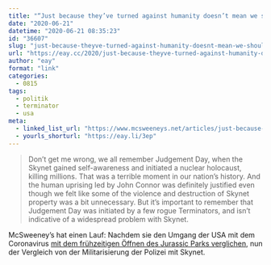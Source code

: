 ```yaml
---
title: "“Just because they’ve turned against humanity doesn’t mean we should defund the Terminator program”"
date: "2020-06-21"
datetime: "2020-06-21 08:35:23"
id: "36607"
slug: "just-because-theyve-turned-against-humanity-doesnt-mean-we-should-defund-the-terminator-program"
url: "https://eay.cc/2020/just-because-theyve-turned-against-humanity-doesnt-mean-we-should-defund-the-terminator-program/"
author: "eay"
format: "link"
categories:
  - 0815
tags:
  - politik
  - terminator
  - usa
meta:
  - linked_list_url: "https://www.mcsweeneys.net/articles/just-because-theyve-turned-against-humanity-doesnt-mean-we-should-defund-the-terminator-program"
  - yourls_shorturl: "https://eay.li/3ep"
---
```


> Don’t get me wrong, we all remember Judgement Day, when the Skynet gained self-awareness and initiated a nuclear holocaust, killing millions. That was a terrible moment in our nation’s history. And the human uprising led by John Connor was definitely justified even though we felt like some of the violence and destruction of Skynet property was a bit unnecessary. But it’s important to remember that Judgement Day was initiated by a few rogue Terminators, and isn’t indicative of a widespread problem with Skynet.

McSweeney’s hat einen Lauf: Nachdem sie den Umgang der USA mit dem Coronavirus [mit dem frühzeitigen Öffnen des Jurassic Parks verglichen](https://eay.cc/2020/sure-the-velociraptors-are-still-on-the-loose-but-thats-no-reason-not-to-reopen-jurassic-park/), nun der Vergleich von der Militarisierung der Polizei mit Skynet.
